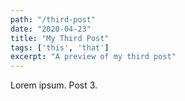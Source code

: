 ```yaml
---
path: "/third-post"
date: "2020-04-23"
title: "My Third Post"
tags: ['this', 'that']
excerpt: "A preview of my third post"
---
```


Lorem ipsum. Post 3.